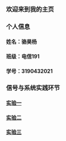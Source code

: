 ### 欢迎来到我的主页
### 个人信息
#### 姓名：骆昊杨
#### 班级：电信191
#### 学号：3190432021
### 信号与系统实践环节
#### [实验一](http://www.baidu.com)
#### [实验二](https://github.com/ayuyaaaa/yuy/blob/main/%E5%AF%B9%E6%95%B0%E5%87%BD%E6%95%B0)
#### [实验三](http://www.baidu.com)

